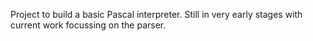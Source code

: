 Project to build a basic Pascal interpreter. Still in very early stages with current work focussing on the parser.